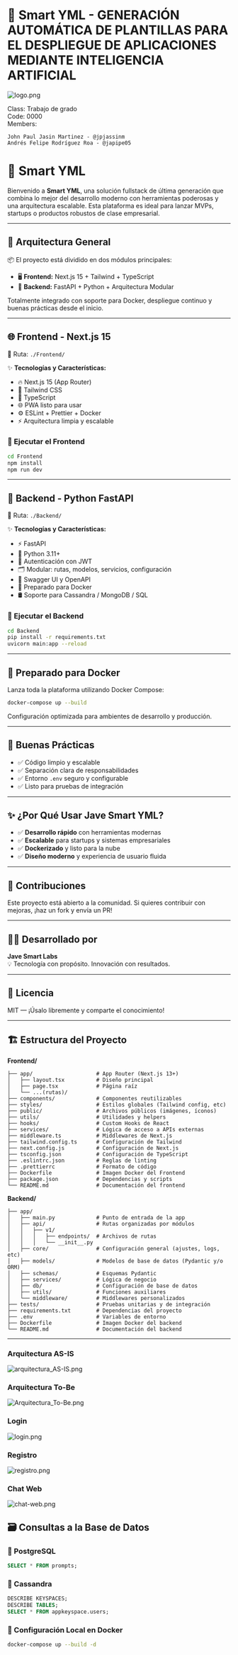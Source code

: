 
# 🚀 Smart YML - GENERACIÓN AUTOMÁTICA DE PLANTILLAS PARA EL DESPLIEGUE DE APLICACIONES MEDIANTE INTELIGENCIA ARTIFICIAL  

![logo.png](public/img/logo.png)

Class: Trabajo de grado <br>
Code: 0000 <br>
Members:

    John Paul Jasin Martinez - @jpjassinm
    Andrés Felipe Rodríguez Roa - @japipe05


# 🚀 Smart YML 

Bienvenido a **Smart YML**, una solución fullstack de última generación que combina lo mejor del desarrollo moderno con herramientas poderosas y una arquitectura escalable. Esta plataforma es ideal para lanzar MVPs, startups o productos robustos de clase empresarial.

---

## 🧠 Arquitectura General

📦 El proyecto está dividido en dos módulos principales:

- 🖥️ **Frontend:** Next.js 15 + Tailwind + TypeScript  
- 🧪 **Backend:** FastAPI + Python + Arquitectura Modular

Totalmente integrado con soporte para Docker, despliegue continuo y buenas prácticas desde el inicio.

---

## 🌐 Frontend - Next.js 15

📁 Ruta: `./Frontend/`

✨ **Tecnologías y Características:**

- 🔥 Next.js 15 (App Router)
- 💨 Tailwind CSS
- 🧠 TypeScript
- 🌐 PWA listo para usar
- ⚙️ ESLint + Prettier + Docker
- ⚡ Arquitectura limpia y escalable

### 🚀 Ejecutar el Frontend

```bash
cd Frontend
npm install
npm run dev
```

---

## 🔧 Backend - Python FastAPI

📁 Ruta: `./Backend/`

✨ **Tecnologías y Características:**

- ⚡ FastAPI
- 🐍 Python 3.11+
- 🔐 Autenticación con JWT
- 🗂️ Modular: rutas, modelos, servicios, configuración
- 📄 Swagger UI y OpenAPI
- 🐳 Preparado para Docker
- 🛢️ Soporte para Cassandra / MongoDB / SQL

### 🚀 Ejecutar el Backend

```bash
cd Backend
pip install -r requirements.txt
uvicorn main:app --reload
```

---

## 🐳 Preparado para Docker

Lanza toda la plataforma utilizando Docker Compose:

```bash
docker-compose up --build
```

Configuración optimizada para ambientes de desarrollo y producción.

---

## 🧪 Buenas Prácticas

- ✅ Código limpio y escalable
- ✅ Separación clara de responsabilidades
- ✅ Entorno `.env` seguro y configurable
- ✅ Listo para pruebas de integración

---

## ✨ ¿Por Qué Usar Jave Smart YML?

- ✅ **Desarrollo rápido** con herramientas modernas
- ✅ **Escalable** para startups y sistemas empresariales
- ✅ **Dockerizado** y listo para la nube
- ✅ **Diseño moderno** y experiencia de usuario fluida

---

## 🤝 Contribuciones

Este proyecto está abierto a la comunidad. Si quieres contribuir con mejoras, ¡haz un fork y envía un PR!

---

## 👨‍💻 Desarrollado por

**Jave Smart Labs**  
💡 Tecnología con propósito. Innovación con resultados.

---

## 📄 Licencia

MIT — ¡Úsalo libremente y comparte el conocimiento!

---

## 🏗️ Estructura del Proyecto

**Frontend/**
```
├── app/                    # App Router (Next.js 13+)
│   ├── layout.tsx          # Diseño principal
│   ├── page.tsx            # Página raíz
│   └── ...(rutas)/
├── components/             # Componentes reutilizables
├── styles/                 # Estilos globales (Tailwind config, etc)
├── public/                 # Archivos públicos (imágenes, íconos)
├── utils/                  # Utilidades y helpers
├── hooks/                  # Custom Hooks de React
├── services/               # Lógica de acceso a APIs externas
├── middleware.ts           # Middlewares de Next.js
├── tailwind.config.ts      # Configuración de Tailwind
├── next.config.js          # Configuración de Next.js
├── tsconfig.json           # Configuración de TypeScript
├── .eslintrc.json          # Reglas de linting
├── .prettierrc             # Formato de código
├── Dockerfile              # Imagen Docker del Frontend
├── package.json            # Dependencias y scripts
└── README.md               # Documentación del frontend
```

**Backend/**
```
├── app/
│   ├── main.py             # Punto de entrada de la app
│   ├── api/                # Rutas organizadas por módulos
│   │   ├── v1/
│   │   │   ├── endpoints/  # Archivos de rutas
│   │   │   └── __init__.py
│   ├── core/               # Configuración general (ajustes, logs, etc)
│   ├── models/             # Modelos de base de datos (Pydantic y/o ORM)
│   ├── schemas/            # Esquemas Pydantic
│   ├── services/           # Lógica de negocio
│   ├── db/                 # Configuración de base de datos
│   ├── utils/              # Funciones auxiliares
│   └── middleware/         # Middlewares personalizados
├── tests/                  # Pruebas unitarias y de integración
├── requirements.txt        # Dependencias del proyecto
├── .env                    # Variables de entorno
├── Dockerfile              # Imagen Docker del backend
└── README.md               # Documentación del backend
```

---


### <a id='1'>Arquitectura AS-IS</a> 

![arquitectura_AS-IS.png](public/img/arquitectura_AS-IS.png)


### <a id='2'>Arquitectura To-Be</a> 

![Arquitectura_To-Be.png](public/img/Arquitectura_To-Be.png)

### <a id='3'>Login</a> 

![login.png](public/img/login.png)

### <a id='4'>Registro</a> 

![registro.png](public/img/registro.png)

### <a id='5'>Chat Web</a> 

![chat-web.png](public/img/chat-web.png)


## 🗃️ Consultas a la Base de Datos

### 🐘 PostgreSQL

```sql
SELECT * FROM prompts;
```

### 🔹 Cassandra

```sql
DESCRIBE KEYSPACES;
DESCRIBE TABLES;
SELECT * FROM appkeyspace.users;
```

### 🔧 Configuración Local en Docker

```bash
docker-compose up --build -d
```